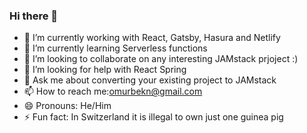 ### Hi there 👋
- 🔭 I’m currently working with React, Gatsby, Hasura and Netlify
- 🌱 I’m currently learning  Serverless functions
- 👯 I’m looking to collaborate on any interesting JAMstack prjoject :)
- 🤔 I’m looking for help with React Spring
- 💬 Ask me about converting your existing project to JAMstack
- 📫 How to reach me:omurbekn@gmail.com
- 😄 Pronouns: He/Him
- ⚡ Fun fact: In Switzerland it is illegal to own just one guinea pig
